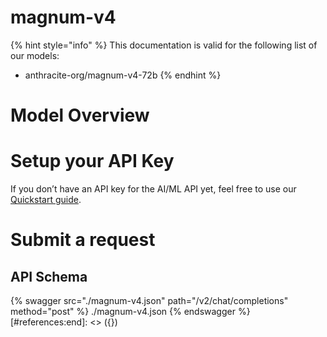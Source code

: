 [#references:start]: <> ({ "template": "openapi" })
# magnum-v4

{% hint style="info" %}
This documentation is valid for the following list of our models:
* anthracite-org/magnum-v4-72b
{% endhint %}

# Model Overview


# Setup your API Key
If you don’t have an API key for the AI/ML API yet, feel free to use our [Quickstart guide](https://docs.aimlapi.com/quickstart/setting-up).

# Submit a request
## API Schema
{% swagger src="./magnum-v4.json" path="/v2/chat/completions" method="post" %}
./magnum-v4.json
{% endswagger %}
[#references:end]: <> ({})